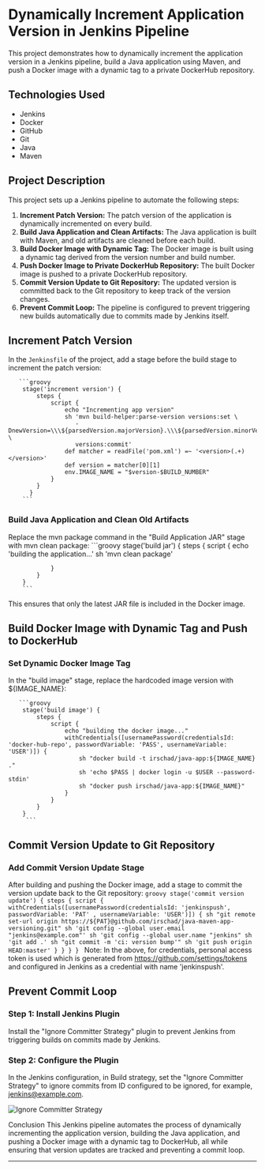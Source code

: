 # Dynamically Increment Application Version in Jenkins Pipeline

This project demonstrates how to dynamically increment the application version in a Jenkins pipeline, build a Java application using Maven, and push a Docker image with a dynamic tag to a private DockerHub repository.

## Technologies Used

- Jenkins
- Docker
- GitHub
- Git
- Java
- Maven

## Project Description

This project sets up a Jenkins pipeline to automate the following steps:

1. **Increment Patch Version:** The patch version of the application is dynamically incremented on every build.
2. **Build Java Application and Clean Artifacts:** The Java application is built with Maven, and old artifacts are cleaned before each build.
3. **Build Docker Image with Dynamic Tag:** The Docker image is built using a dynamic tag derived from the version number and build number.
4. **Push Docker Image to Private DockerHub Repository:** The built Docker image is pushed to a private DockerHub repository.
5. **Commit Version Update to Git Repository:** The updated version is committed back to the Git repository to keep track of the version changes.
6. **Prevent Commit Loop:** The pipeline is configured to prevent triggering new builds automatically due to commits made by Jenkins itself.

## Increment Patch Version

In the `Jenkinsfile` of the project, add a stage before the build stage to increment the patch version:

       ```groovy
        stage('increment version') {
            steps {
                script {
                    echo "Incrementing app version"
                    sh 'mvn build-helper:parse-version versions:set \
                       -DnewVersion=\\\${parsedVersion.majorVersion}.\\\${parsedVersion.minorVersion}.\\\${parsedVersion.nextIncrementalVersion} \
                       versions:commit'
                    def matcher = readFile('pom.xml') =~ '<version>(.+)</version>'
                    def version = matcher[0][1]
                    env.IMAGE_NAME = "$version-$BUILD_NUMBER"
                }
            }
          }
        ```


### Build Java Application and Clean Old Artifacts

Replace the mvn package command in the "Build Application JAR" stage with mvn clean package:
        ```groovy
        stage('build jar') {
            steps {
                script {
                    echo 'building the application...'
                    sh 'mvn clean package'

                }
            }
        }
        ```


This ensures that only the latest JAR file is included in the Docker image.

## Build Docker Image with Dynamic Tag and Push to DockerHub

### Set Dynamic Docker Image Tag

In the "build image" stage, replace the hardcoded image version with ${IMAGE_NAME}:

       ```groovy
        stage('build image') {
            steps {
                script {
                    echo "building the docker image..."
                    withCredentials([usernamePassword(credentialsId: 'docker-hub-repo', passwordVariable: 'PASS', usernameVariable: 'USER')]) {
                        sh "docker build -t irschad/java-app:${IMAGE_NAME} ."
                        sh 'echo $PASS | docker login -u $USER --password-stdin'
                        sh "docker push irschad/java-app:${IMAGE_NAME}"
                    }
                }
            }
        }
         ```


## Commit Version Update to Git Repository

### Add Commit Version Update Stage

After building and pushing the Docker image, add a stage to commit the version update back to the Git repository:
        ```groovy
        stage('commit version update') {
              steps {
                  script {
                      withCredentials([usernamePassword(credentialsId: 'jenkinspush', passwordVariable: 'PAT' , usernameVariable: 'USER')]) {
                          sh "git remote set-url origin https://${PAT}@github.com/irschad/java-maven-app-versioning.git"
                          sh 'git config --global user.email "jenkins@example.com"'
                          sh 'git config --global user.name "jenkins"
                          sh 'git add .'
                          sh "git commit -m 'ci: version bump'"
                          sh 'git push origin HEAD:master'
                    }
                  }
              }
          }
          ```
Note: In the above, for credentials, personal access token is used which is generated from https://github.com/settings/tokens and configured in Jenkins as a credential with name 'jenkinspush'.

## Prevent Commit Loop
### Step 1: Install Jenkins Plugin
Install the "Ignore Committer Strategy" plugin to prevent Jenkins from triggering builds on commits made by Jenkins.

### Step 2: Configure the Plugin
In the Jenkins configuration, in Build strategy, set the "Ignore Committer Strategy" to ignore commits from ID configured to be ignored, for example, jenkins@example.com.

![Ignore Committer Strategy](https://github.com/user-attachments/assets/da1a61a7-d9ea-44c7-8557-e0fd3e854349)


Conclusion
This Jenkins pipeline automates the process of dynamically incrementing the application version, building the Java application, and pushing a Docker image with a dynamic tag to DockerHub, all while ensuring that version updates are tracked and preventing a commit loop.

---
